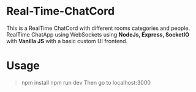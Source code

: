 # Real-Time-ChatCord
This is a RealTime ChatCord with different rooms categories and people.
RealTime ChatApp using WebSockets using **NodeJs, Express, SocketIO** with **Vanilla JS** with a basic custom UI frontend.

# Usage
> npm install
> npm run dev
> Then go to localhost:3000





